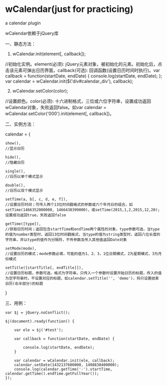 # wCalendar(just for practicing)
a calendar plugin

wCalendar依赖于jQuery库

一、静态方法：

1. wCalendar.init(element[, callback]);

//初始化实例。element(必须): jQuery元素对象，被初始化的元素。初始化后，点击该元素可弹出日历界面，callback(可选): 回调函数(设置日历时间时执行)。var callback = function(startDate, endDate) { console.log(startDate, endDate); }; var calendar = wCalendar.init($('div#calendar_div'), callback);

2. wCalendar.setColor(color);

//设置颜色。color(必须): 十六进制格式，三位或六位字符串，设置成功返回wCalendar对象，失败返回false。如var calendar = wCalendar.setColor('000').init(element[, callback])。

二、实例方法：

calendar = {

	show(),
	//显示日历
	
	hide(),
	//隐藏日历

	single(),
	//日历以单个模式显示

	double(),
	//日历以双个模式显示
	
	setTime(a, b[, c, d, e, f]),
	//设置日历时间；可传入两个13位时间戳格式的参数或六个年月日的组合，如setTime(1466352000000, 1466438399000)，或setTime(2015,1,2,2015,12,20);设置成功返回true，失败返回false

	getTime([type]),
	//获取日历时间；返回包含startTime和endTime两个属性的对象，type参数可选，当type的值为number类型时，返回13位时间戳格式，当type的值为string类型时，返回八位长度的字符串，并以type的值作为分隔符，不传参数及传入其他值返回Date对象
	
	setMode(mode),
	//设置日历的模式；mode参数必填，可能的值为1、2、3，1位日期模式，2为星期模式，3为月份模式
	
	setTitle([startTitle[, endTitle]]),
	//设置日历标题，参数可选，格式为字符串，只传入一个参数时设置开始日历的标题，传入的值为空字符串时，不设置对应的标题，如calendar.setTitle('', 'demo')，将只设置结束日历(右半部分)的标题
}

三、用例：

	var $j = jQuery.noConflict();

	$j(document).ready(function() {

		var ele = $j('#test');

		var callback = function(startDate, endDate) {

			console.log(startDate, endDate);
		}

		var calendar = wCalendar.init(ele, callback);
		calendar.setDate(1432137600000, 1498838400000);
		console.log(calendar.getTime('-').startTime, calendar.getTime().endTime.getFullYear());
	});